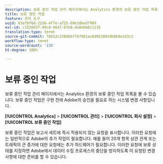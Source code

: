 ```yaml
---
description: 보류 중인 작업 관리 페이지에서는 Analytics 환경의 보류 중인 작업 목록을 볼 수 있습니다. 보류 중인 작업은 구현 전에 Adobe의 승인을 필요로 하는 시스템 변경 사항입니다.
title: 보류 중인 작업
feature: 관리 도구
uuid: 63efbf6d-22d6-4ffe-af25-69e10bed7989
exl-id: c1526937-99c8-4647-b7e0-da0ebb0c1116
translation-type: tm+mt
source-git-commit: 78412c2588b07f47981ac0d953893db6b9e1d3c2
workflow-type: tm+mt
source-wordcount: '135'
ht-degree: 100%

---
```


# 보류 중인 작업

보류 중인 작업 관리 페이지에서는 Analytics 환경의 보류 중인 작업 목록을 볼 수 있습니다. 보류 중인 작업은 구현 전에 Adobe의 승인을 필요로 하는 시스템 변경 사항입니다.

**[!UICONTROL Analytics]** > **[!UICONTROL 관리]** > **[!UICONTROL 회사 설정]** > **[!UICONTROL 보류 중인 작업]**

보류 중인 작업은 보고서 세트에 즉시 적용되지 않는 요청을 표시합니다. 이러한 요청에는 일반적으로 Adobe의 추가 작업이 필요합니다. 예를 들어 20개 항목 상관 관계 또는 트래픽의 큰 증가에 대한 요청에는 추가 하드웨어가 필요합니다. 이러한 요청에 보류 상태를 지정하면 Adobe에서 데이터 수집 프로세스의 중단을 방지하도록 이 요청된 변경 사항에 대한 준비를 할 수 있습니다.
